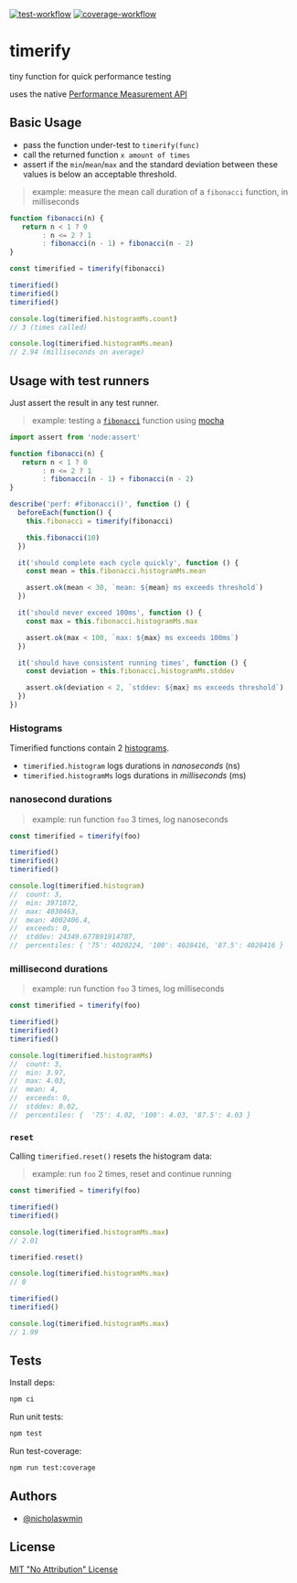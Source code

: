 [![test-workflow][test-badge]][test-workflow] [![coverage-workflow][coverage-badge]][coverage-report]

# timerify
tiny function for quick performance testing

uses the native [Performance Measurement API][perf_hooks]

## Basic Usage

- pass the function under-test to `timerify(func)`
- call the returned function `x amount of times`
- assert if the `min`/`mean`/`max` and the
standard deviation between these values is below an acceptable
threshold.

> example: measure the mean call duration of a `fibonacci` function,
> in milliseconds

```js
function fibonacci(n) {
   return n < 1 ? 0
        : n <= 2 ? 1
        : fibonacci(n - 1) + fibonacci(n - 2)
}

const timerified = timerify(fibonacci)

timerified()
timerified()
timerified()

console.log(timerified.histogramMs.count)
// 3 (times called)

console.log(timerified.histogramMs.mean)
// 2.94 (milliseconds on average)
```

## Usage with test runners

Just assert the result in any test runner.

> example: testing a [`fibonacci`][fib] function using [mocha][mocha]

```js
import assert from 'node:assert'

function fibonacci(n) {
   return n < 1 ? 0
        : n <= 2 ? 1
        : fibonacci(n - 1) + fibonacci(n - 2)
}

describe('perf: #fibonacci()', function () {
  beforeEach(function() {
    this.fibonacci = timerify(fibonacci)

    this.fibonacci(10)
  })

  it('should complete each cycle quickly', function () {
    const mean = this.fibonacci.histogramMs.mean

    assert.ok(mean < 30, `mean: ${mean} ms exceeds threshold`)
  })

  it('should never exceed 100ms', function () {
    const max = this.fibonacci.histogramMs.max

    assert.ok(max < 100, `max: ${max} ms exceeds 100ms`)
  })

  it('should have consistent running times', function () {
    const deviation = this.fibonacci.histogramMs.stddev

    assert.ok(deviation < 2, `stddev: ${max} ms exceeds threshold`)
  })
})
```

### Histograms

Timerified functions contain 2 [histograms][node-hgram].

- `timerified.histogram` logs durations in *nanoseconds* (ns)
- `timerified.histogramMs` logs durations in *milliseconds* (ms)

### nanosecond durations

> example: run function `foo` 3 times, log nanoseconds

```js
const timerified = timerify(foo)

timerified()
timerified()
timerified()

console.log(timerified.histogram)
//  count: 3,
//  min: 3971072,
//  max: 4030463,
//  mean: 4002406.4,
//  exceeds: 0,
//  stddev: 24349.677891914707,
//  percentiles: { '75': 4020224, '100': 4028416, '87.5': 4028416 }
```

### millisecond durations

> example: run function `foo` 3 times, log milliseconds

```js
const timerified = timerify(foo)

timerified()
timerified()
timerified()

console.log(timerified.histogramMs)
//  count: 3,
//  min: 3.97,
//  max: 4.03,
//  mean: 4,
//  exceeds: 0,
//  stddev: 0.02,
//  percentiles: {  '75': 4.02, '100': 4.03, '87.5': 4.03 }
```

### `reset`

Calling `timerified.reset()` resets the histogram data:

> example: run `foo` 2 times, reset and continue running

```js
const timerified = timerify(foo)

timerified()
timerified()

console.log(timerified.histogramMs.max)
// 2.01

timerified.reset()

console.log(timerified.histogramMs.max)
// 0

timerified()
timerified()

console.log(timerified.histogramMs.max)
// 1.99
```


## Tests

Install deps:

```bash
npm ci
```

Run unit tests:

```bash
npm test
```

Run test-coverage:

```bash
npm run test:coverage
```


## Authors

- [@nicholaswmin][nicholaswmin]


## License

[MIT "No Attribution" License][license]

[test-badge]: https://github.com/nicholaswmin/automap/actions/workflows/test:unit.yml/badge.svg
[test-workflow]: https://github.com/nicholaswmin/automap/actions/workflows/test:unit.yml

[coverage-badge]: https://coveralls.io/repos/github/nicholaswmin/timerify/badge.svg?branch=main
[coverage-report]: https://coveralls.io/github/nicholaswmin/timerify?branch=main

[license]: ./LICENSE
[mocha]: https://mochajs.org/
[node-hgram]: https://nodejs.org/api/perf_hooks.html#class-histogram
[fib]: https://en.wikipedia.org/wiki/Fibonacci_sequence
[nicholaswmin]: https://github.com/nicholaswmin
[perf_hooks]: https://nodejs.org/api/perf_hooks.html
